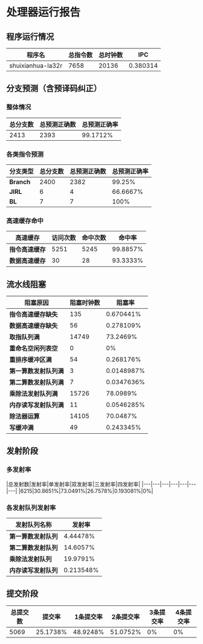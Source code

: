 # 处理器运行报告
## 程序运行情况
|程序名|总指令数|总时钟数|IPC|
|---|---|---|---|
|shuixianhua-la32r|7658|20136|0.380314|

## 分支预测（含预译码纠正）
### 整体情况
|总分支数|总预测正确数|总预测正确率|
|---|---|---|
|2413|2393|99.1712%|

### 各类指令预测
|分支类型|总分支数|总预测正确数|总预测正确率|
|---|---|---|---|
|**Branch**| 2400 | 2382 | 99.25%|
|**JIRL**| 6 | 4 | 66.6667%|
|**BL**| 7 | 7 | 100%|

### 高速缓存命中
|高速缓存|访问次数|命中次数|命中率|
|---|---|---|---|
|**指令高速缓存**| 5251 | 5245 | 99.8857%|
|**数据高速缓存**| 30 | 28 | 93.3333%|
## 流水线阻塞
|阻塞原因|阻塞时钟数|阻塞率|
|---|---|---|
|**指令高速缓存缺失**| 135 | 0.670441%|
|**数据高速缓存缺失**| 56 | 0.278109%|
|**取指队列满**| 14749 | 73.2469%|
|**重命名空闲列表空**|0 | 0%|
|**重排序缓冲区满**|54 | 0.268176%|
|**第一算数发射队列满**|3 | 0.0148987%|
|**第二算数发射队列满**|7 | 0.0347636%|
|**乘除法发射队列满**|15726 | 78.0989%|
|**内存读写发射队列满**|11 | 0.0546285%|
|**除法器运算**|14105 | 70.0487%|
|**写缓冲满**|49 | 0.243345%|

## 发射阶段
### 多发射率
|总发射数|发射率|单发射率|双发射率|三发射率|四发射率|
|---|---|---|---|---|---|---|
|6215|30.8651%|73.0491%|26.7578%|0.193081%|0%|

### 各发射队列发射率
|发射队列名称|发射率|
|---|---|
|**第一算数发射队列**|4.44478%|
|**第二算数发射队列**|14.6057%|
|**乘除法发射队列**|19.9791%|
|**内存读写发射队列**|0.213548%|

## 提交阶段
|总提交数|提交率|1条提交率|2条提交率|3条提交率|4条提交率|
|---|---|---|---|---|---|
|5069|25.1738%|48.9248%|51.0752%|0%|0%|
